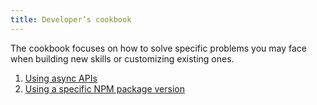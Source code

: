 ```yaml
---
title: Developer’s cookbook
---
```


The cookbook focuses on how to solve specific problems you may face when building new skills
or customizing existing ones.

1. [Using async APIs](async_api.md)
2. [Using a specific NPM package version](npm_versioning.md)
